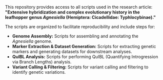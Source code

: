 This repository provides access to all scripts used in the research article: **"Extensive hybridization and complex evolutionary history in the leafhopper genus *Agnesiella* (Hemiptera: Cicadellidae: Typhlocybinae)."**

The scripts are organized to facilitate reproducibility and include steps for:
- **Genome Assembly:** Scripts for assembling and annotating the *Agnesiella* genome.
- **Marker Extraction & Dataset Generation:** Scripts for extracting genetic markers and generating datasets for downstream analyses.
- **QuIBL Analysis:** Scripts for performing QuIBL (Quantifying Introgression via Branch Lengths) analysis.
- **Variant Calling & Filtering:** Scripts for variant calling and filtering to identify genetic variations.
